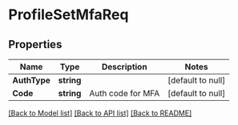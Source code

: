 # ProfileSetMfaReq

## Properties
Name | Type | Description | Notes
------------ | ------------- | ------------- | -------------
**AuthType** | **string** |  | [default to null]
**Code** | **string** | Auth code for MFA | [default to null]

[[Back to Model list]](../README.md#documentation-for-models) [[Back to API list]](../README.md#documentation-for-api-endpoints) [[Back to README]](../README.md)


